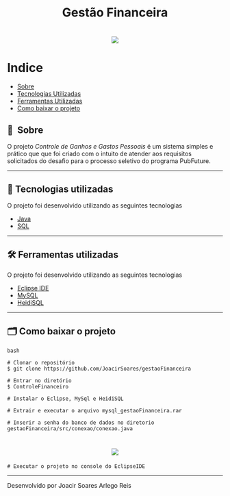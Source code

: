 <h1 align="center">
    Gestão Financeira
</h1>


<h1 align="center">
    <img src="https://ik.imagekit.io/n34ecpgaywp1/indoconexao3_ohx2iU28l.jpg?ik-sdk-version=javascript-1.4.3&updatedAt=1642373969280">
</h1>


# Indice

- [Sobre](#-sobre)
- [Tecnologias Utilizadas](#-tecnologias-utilizadas)
- [Ferramentas Utilizadas](#-ferramentas-utilizadas)
- [Como baixar o projeto](#-como-baixar-o-projeto)

## 🔖&nbsp; Sobre

O projeto *Controle de Ganhos e Gastos Pessoais* é um sistema simples e prático que que foi criado com o intuito de atender aos requisitos solicitados do desafio para o processo seletivo do programa PubFuture.

---

## 🚀 Tecnologias utilizadas

O projeto foi desenvolvido utilizando as seguintes tecnologias

- [Java](#-tecnologias-utilizadas)
- [SQL](#-tecnologias-utilizadas)
---

## 🛠 Ferramentas utilizadas

O projeto foi desenvolvido utilizando as seguintes tecnologias

- [Eclipse IDE](https://www.eclipse.org)
- [MySQL](https://www.mysql.com)
- [HeidiSQL](https://www.heidisql.com/)

---

## 🗂 Como baixar o projeto

    bash

    # Clonar o repositório
    $ git clone https://github.com/JoacirSoares/gestaoFinanceira
    
    # Entrar no diretório
    $ ControleFinanceiro
    
    # Instalar o Eclipse, MySql e HeidiSQL

    # Extrair e executar o arquivo mysql_gestaoFinanceira.rar
    
    # Inserir a senha do banco de dados no diretorio gestaoFinanceira/src/conexao/conexao.java
    
  <h1 align="center">
  <img src="https://ik.imagekit.io/n34ecpgaywp1/indoConexao_mqNvS8a7r.png?ik-sdk-version=javascript-1.4.3&updatedAt=1642373614386">
  </h1> 
  
    # Executar o projeto no console do EclipseIDE



---

Desenvolvido por Joacir Soares Arlego Reis